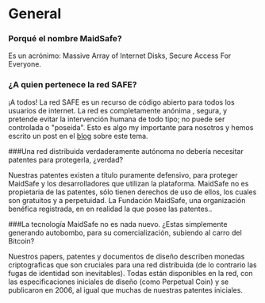 # General

### Porqué el nombre MaidSafe?

Es un acrónimo: Massive Array of Internet Disks, Secure Access For Everyone.


### ¿A quien pertenece la red SAFE?

¡A todos! La red SAFE es un recurso de código abierto para todos los usuarios de internet. La red es completamente anónima , segura, y pretende evitar la intervención humana de todo tipo; no puede ser controlada o "poseida". Esto es algo my importante para nosotros y hemos escrito un post en el [blog](http://blog.maidsafe.net/2014/02/07/owning-the-network/) sobre este tema.

###Una red distribuida verdaderamente autónoma no debería necesitar patentes para protegerla, ¿verdad?

Nuestras patentes existen a título puramente defensivo, para proteger MaidSafe y los desarrolladores que utilizan la plataforma. MaidSafe no es propietaria de las patentes, sólo tienen derechos de uso de ellos, los cuales son gratuitos y a perpetuidad. La Fundación MaidSafe, una organización benéfica registrada, en en realidad la que posee las patentes..

###La tecnología MaidSafe no es nada nuevo. ¿Estas simplemente generando autobombo, para su comercialización, subiendo al carro del Bitcoin?

Nuestros papers, patentes y documentos de diseño describen monedas criptograficas que son cruciales para una red distribuida (de lo contrario las fugas de identidad son inevitables). Todas están disponibles en la red, con las especificaciones iniciales de diseño (como Perpetual Coin) y se publicaron en 2006, al igual que muchas de nuestras patentes iniciales.
